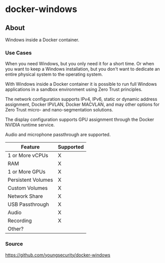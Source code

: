 # docker-windows

## About

Windows inside a Docker container.

### Use Cases

When you need Windows, but you only need it for a short time. Or when you want to keep a Windows installation, but you don't want to dedicate an entire physical system to the operating system. 

With Windows inside a Docker container it is possible to run full Windows applications in a sandbox environment using Zero Trust principles. 

The network configuration supports IPv4, IPv6, static or dynamic address assignment, Docker IPVLAN, Docker MACVLAN, and may other options for Zero Trust micro- and nano-segmentation solutions. 

The display configuration supports GPU assignment through the Docker NVIDIA runtime service. 

Audio and microphone passthrough are supported. 




|Feature|Supported|
|-|-|
|1 or More vCPUs|X|
|RAM|X|
|1 or More GPUs|X|
|Persistent Volumes|X|
|Custom Volumes|X|
|Network Share|X|
|USB Passthrough|X|
|Audio|X|
|Recording|X|
|Other?| |

### Source

https://github.com/youngsecurity/docker-windows

